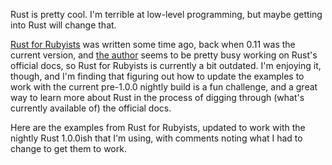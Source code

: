 Rust is pretty cool. I'm terrible at low-level programming, but maybe getting into Rust will change that. 

[Rust for Rubyists](http://www.rustforrubyists.com) was written some time ago, back when 0.11 was the current version, and [the author](http://www.steveklabnik.com) seems to be pretty busy working on Rust's official docs, so Rust for Rubyists is currently a bit outdated. I'm enjoying it, though, and I'm finding that figuring out how to update the examples to work with the current pre-1.0.0 nightly build is a fun challenge, and a great way to learn more about Rust in the process of digging through (what's currently available of) the official docs.

Here are the examples from Rust for Rubyists, updated to work with the nightly Rust 1.0.0ish that I'm using, with comments noting what I had to change to get them to work.